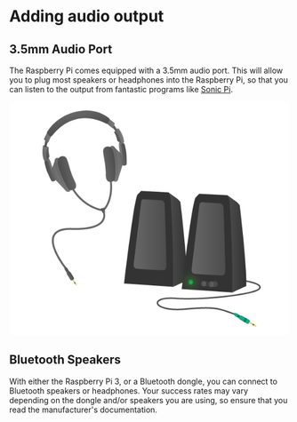 # Adding audio output

## 3.5mm Audio Port

The Raspberry Pi comes equipped with a 3.5mm audio port. This will allow you to plug most speakers or headphones into the Raspberry Pi, so that you can listen to the output from fantastic programs like [Sonic Pi](http://sonic-pi.net/).

![](images/headphones-speaker.png)

## Bluetooth Speakers

With either the Raspberry Pi 3, or a Bluetooth dongle, you can connect to Bluetooth speakers or headphones. Your success rates may vary depending on the dongle and/or speakers you are using, so ensure that you read the manufacturer's documentation.
